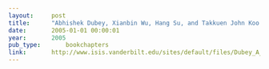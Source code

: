```yaml
---
layout:     post
title:      "Abhishek Dubey, Xianbin Wu, Hang Su, and Takkuen John Koo. Computation platform for automatic analysis of embedded software systems using model based approach. Lecture Notes in Computer Science, 3707:114-128, 2005."
date:       2005-01-01 00:00:01
year:       2005
pub_type:       bookchapters
link:       http://www.isis.vanderbilt.edu/sites/default/files/Dubey_A_10_4_2005_Computatio.pdf
---
```

